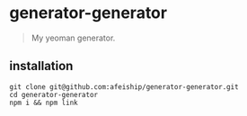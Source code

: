# generator-generator
> My yeoman generator.

## installation
```shell
git clone git@github.com:afeiship/generator-generator.git
cd generator-generator
npm i && npm link
```
